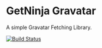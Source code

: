 # GetNinja Gravatar

A simple Gravatar Fetching Library.

[![Build Status](https://travis-ci.org/GetNinja/Gravatar.png?branch=master)](https://travis-ci.org/GetNinja/Gravatar)